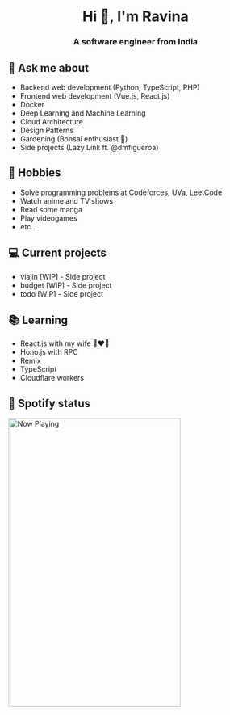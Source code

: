 <h1 align="center">Hi 👋, I'm Ravina</h1>
<h3 align="center">A software engineer from India</h3>

## 💬 Ask me about
- Backend web development (Python, TypeScript, PHP)
- Frontend web development (Vue.js, React.js)
- Docker
- Deep Learning and Machine Learning
- Cloud Architecture
- Design Patterns
- Gardening (Bonsai enthusiast :evergreen_tree:)
- Side projects (Lazy Link ft. @dmfigueroa)

## 📅 Hobbies
- Solve programming problems at Codeforces, UVa, LeetCode
- Watch anime and TV shows
- Read some manga
- Play videogames
- etc...

## 💻 Current projects
- viajin [WIP] - Side project
- budget [WIP] - Side project
- todo [WIP] - Side project

## 📚 Learning
- React.js with my wife 👩‍❤️‍👨
- Hono.js with RPC
- Remix
- TypeScript
- Cloudflare workers

## 🎵 Spotify status

<a href="https://jvillegasd-spotify.vercel.app/api/song/?opened">
  <img src="https://jvillegasd-spotify.vercel.app/api/song" width="341" height="571" alt="Now Playing">
</a>

<!-- <div id = "some_issues">
  <p>It is a little list of problems you can face while implementing this kind of stuff</p>
  <ul id = "problem_list">
    <li>
      Github tend to cache anonymized URL, so you should visit this link if you have problem with image cache.
      https://docs.github.com/es/github/authenticating-to-github/about-anonymized-image-urls
    </li>
    <li>
      When you wrap your HTML in SVG/foreignObject maybe nothing show up. You can solve this issue visiting this link.
      https://stackoverflow.com/questions/13848039/svg-foreignobject-contents-do-not-display-unless-plain-text
    </li>
  </ul>
</div> -->
